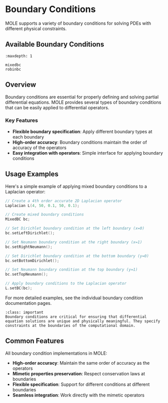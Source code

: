 # Boundary Conditions

MOLE supports a variety of boundary conditions for solving PDEs with different physical constraints.

## Available Boundary Conditions

```{toctree}
:maxdepth: 1

mixedbc
robinbc
```

## Overview

Boundary conditions are essential for properly defining and solving partial differential equations. MOLE provides several types of boundary conditions that can be easily applied to differential operators.

### Key Features

- **Flexible boundary specification**: Apply different boundary types at each boundary
- **High-order accuracy**: Boundary conditions maintain the order of accuracy of the operators
- **Easy integration with operators**: Simple interface for applying boundary conditions

## Usage Examples

Here's a simple example of applying mixed boundary conditions to a Laplacian operator:

```cpp
// Create a 4th order accurate 2D Laplacian operator
Laplacian L(4, 50, 0.1, 50, 0.1);

// Create mixed boundary conditions
MixedBC bc;

// Set Dirichlet boundary condition at the left boundary (x=0)
bc.setLeftDirichlet();

// Set Neumann boundary condition at the right boundary (x=1)
bc.setRightNeumann();

// Set Dirichlet boundary condition at the bottom boundary (y=0)
bc.setBottomDirichlet();

// Set Neumann boundary condition at the top boundary (y=1)
bc.setTopNeumann();

// Apply boundary conditions to the Laplacian operator
L.setBC(bc);
```

For more detailed examples, see the individual boundary condition documentation pages.

```{admonition} Importance of Boundary Conditions
:class: important
Boundary conditions are critical for ensuring that differential equation solutions are unique and physically meaningful. They specify constraints at the boundaries of the computational domain.
```

## Common Features

All boundary condition implementations in MOLE:

* **High-order accuracy**: Maintain the same order of accuracy as the operators
* **Mimetic properties preservation**: Respect conservation laws at boundaries
* **Flexible specification**: Support for different conditions at different boundaries
* **Seamless integration**: Work directly with the mimetic operators 